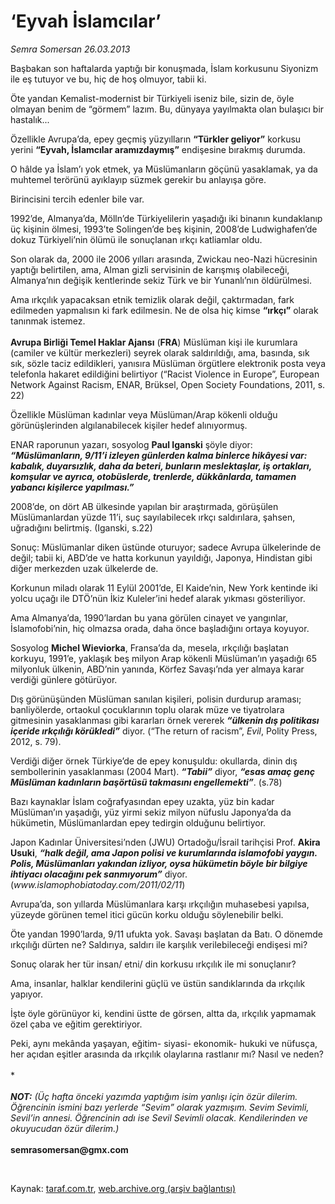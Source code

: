 # ‘Eyvah İslamcılar’

*Semra Somersan 26.03.2013*

<div class="yazi"><p>Başbakan son haftalarda yaptığı bir konuşmada, İslam korkusunu Siyonizm ile eş tutuyor ve bu, hiç de hoş olmuyor, tabii ki. </p>
<p>Öte yandan Kemalist-modernist bir Türkiyeli iseniz bile, sizin de, öyle olmayan benim de “görmem” lazım. Bu, dünyaya yayılmakta olan bulaşıcı bir hastalık...</p>
<p>Özellikle Avrupa’da, epey geçmiş yüzyılların <b>“Türkler geliyor”</b> korkusu yerini <b>“Eyvah, İslamcılar aramızdaymış”</b> endişesine bırakmış durumda. </p>
<p>O hâlde ya İslam’ı yok etmek, ya Müslümanların göçünü yasaklamak, ya da muhtemel terörünü ayıklayıp süzmek gerekir bu anlayışa göre. </p>
<p>Birincisini tercih edenler bile var.</p>
<p>1992’de, Almanya’da, Mölln’de Türkiyelilerin yaşadığı iki binanın kundaklanıp üç kişinin ölmesi, 1993’te Solingen’de beş kişinin, 2008’de Ludwighafen’de dokuz Türkiyeli’nin ölümü ile sonuçlanan ırkçı katliamlar oldu. </p>
<p>Son olarak da, 2000 ile 2006 yılları arasında, Zwickau neo-Nazi hücresinin yaptığı belirtilen, ama, Alman gizli servisinin de karışmış olabileceği, Almanya’nın değişik kentlerinde sekiz Türk ve bir Yunanlı’nın öldürülmesi.</p>
<p>Ama ırkçılık yapacaksan etnik temizlik olarak değil, çaktırmadan, fark edilmeden yapmalısın ki fark edilmesin. Ne de olsa hiç kimse <b>“ırkçı”</b> olarak tanınmak istemez.<br/><br/><b>Avrupa Birliği Temel Haklar Ajansı</b> (<b>FRA</b>) Müslüman kişi ile kurumlara (camiler ve kültür merkezleri) seyrek olarak saldırıldığı, ama, basında, sık sık, sözle taciz edildikleri, yanısıra Müslüman örgütlere elektronik posta veya telefonla hakaret edildiğini belirtiyor (“Racist Violence in Europe”, European Network Against Racism, ENAR, Brüksel, Open Society Foundations, 2011, s. 22) </p>
<p>Özellikle Müslüman kadınlar veya Müslüman/Arap kökenli olduğu görünüşlerinden algılanabilecek kişiler hedef alınıyormuş. </p>
<p>ENAR raporunun yazarı, sosyolog <b>Paul Iganski</b> şöyle diyor: <b><i>“Müslümanların, 9/11’i izleyen günlerden kalma binlerce hikâyesi var: kabalık, duyarsızlık, daha da beteri, bunların meslektaşlar, iş ortakları, komşular ve ayrıca, otobüslerde, trenlerde, dükkânlarda, tamamen yabancı kişilerce yapılması.”</i></b> </p>
<p>2008’de, on dört AB ülkesinde yapılan bir araştırmada, görüşülen Müslümanlardan yüzde 11’i, suç sayılabilecek ırkçı saldırılara, şahsen, uğradığını belirtmiş. (Iganski, s.22)</p>
<p>Sonuç: Müslümanlar diken üstünde oturuyor; sadece Avrupa ülkelerinde de değil; tabii ki, ABD’de ve hatta korkunun yayıldığı, Japonya, Hindistan gibi diğer merkezden uzak ülkelerde de. </p>
<p>Korkunun miladı olarak 11 Eylül 2001’de, El Kaide’nin, New York kentinde iki yolcu uçağı ile DTÖ’nün İkiz Kuleler’ini hedef alarak yıkması gösteriliyor. </p>
<p>Ama Almanya’da, 1990’lardan bu yana görülen cinayet ve yangınlar, İslamofobi’nin, hiç olmazsa orada, daha önce başladığını ortaya koyuyor.</p>
<p>Sosyolog <b>Michel Wieviorka</b>, Fransa’da da, mesela, ırkçılığı başlatan korkuyu, 1991’e, yaklaşık beş milyon Arap kökenli Müslüman’ın yaşadığı 65 milyonluk ülkenin, ABD’nin yanında, Körfez Savaşı’nda yer almaya karar verdiği günlere götürüyor. </p>
<p>Dış görünüşünden Müslüman sanılan kişileri, polisin durdurup araması; banliyölerde, ortaokul çocuklarının toplu olarak müze ve tiyatrolara gitmesinin yasaklanması gibi kararları örnek vererek <b><i>“ülkenin dış politikası içeride ırkçılığı körükledi”</i></b> diyor. (“The return of racism”, <i>Evil</i>, Polity Press, 2012, s. 79).</p>
<p>Verdiği diğer örnek Türkiye’de de epey konuşuldu: okullarda, dinin dış sembollerinin yasaklanması (2004 Mart). <b><i>“Tabii”</i></b> diyor, <b><i>“esas amaç genç Müslüman kadınların başörtüsü takmasını engellemekti”</i></b>. (s.78)</p>
<p>Bazı kaynaklar İslam coğrafyasından epey uzakta, yüz bin kadar Müslüman’ın yaşadığı, yüz yirmi sekiz milyon nüfuslu Japonya’da da hükümetin, Müslümanlardan epey tedirgin olduğunu belirtiyor.</p>
<p>Japon Kadınlar Üniversitesi’nden (JWU) Ortadoğu/İsrail tarihçisi Prof. <b>Akira Usuki</b>, <b><i>“halk değil, ama Japon polisi ve kurumlarında islamofobi yaygın. Polis, Müslümanları yakından izliyor, oysa hükümetin böyle bir bilgiye ihtiyacı olacağını pek sanmıyorum”</i></b> diyor. (<i>www.islamophobiatoday.com/2011/02/11</i>)</p>
<p>Avrupa’da, son yıllarda Müslümanlara karşı ırkçılığın muhasebesi yapılsa, yüzeyde görünen temel itici gücün korku olduğu söylenebilir belki. </p>
<p>Öte yandan 1990’larda, 9/11 ufukta yok. Savaşı başlatan da Batı. O dönemde ırkçılığı dürten ne? Saldırıya, saldırı ile karşılık verilebileceği endişesi mi?</p>
<p>Sonuç olarak her tür insan/ etni/ din korkusu ırkçılık ile mi sonuçlanır? </p>
<p>Ama, insanlar, halklar kendilerini güçlü ve üstün sandıklarında da ırkçılık yapıyor. </p>
<p>İşte öyle görünüyor ki, kendini üstte de görsen, altta da, ırkçılık yapmamak özel çaba ve eğitim gerektiriyor.</p>
<p>Peki, aynı mekânda yaşayan, eğitim- siyasi- ekonomik- hukuki ve nüfusça, her açıdan eşitler arasında da ırkçılık olaylarına rastlanır mı? Nasıl ve neden?<br/><br/>*<br/><br/><b><i>NOT:</i></b><i> (Üç hafta önceki yazımda yaptığım isim yanlışı için özür dilerim. Öğrencinin ismini bazı yerlerde “Sevim” olarak yazmışım. Sevim Sevimli, Sevil’in annesi. Öğrencinin adı ise Sevil Sevimli olacak. Kendilerinden ve okuyucudan özür dilerim.)<br/><br/></i><b>semrasomersan@gmx.com</b></p>
<p> </p>
</div>

Kaynak: [taraf.com.tr](http://www.taraf.com.tr/semra-somersan/makale-eyvah-islamcilar.htm), [web.archive.org (arşiv bağlantısı)](http://web.archive.org/web/20130920011701/http://www.taraf.com.tr/semra-somersan/makale-eyvah-islamcilar.htm)
